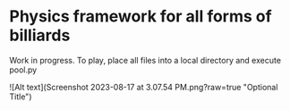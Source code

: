 # Physics framework for all forms of billiards
Work in progress. To play, place all files into a local directory and execute pool.py

![Alt text](Screenshot 2023-08-17 at 3.07.54 PM.png?raw=true "Optional Title")
